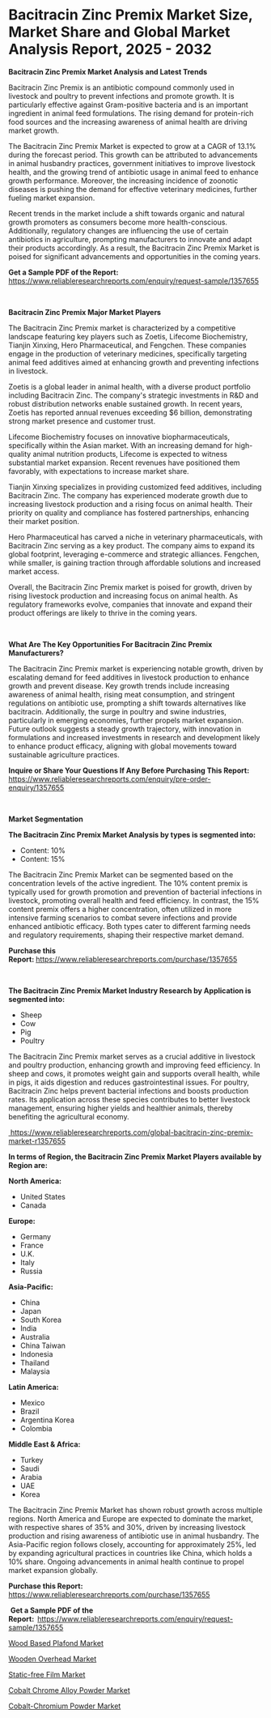 <p><h1>Bacitracin Zinc Premix Market Size, Market Share and Global Market Analysis Report, 2025 - 2032</h1></p><p><strong>Bacitracin Zinc Premix Market Analysis and Latest Trends</strong></p>
<p><p>Bacitracin Zinc Premix is an antibiotic compound commonly used in livestock and poultry to prevent infections and promote growth. It is particularly effective against Gram-positive bacteria and is an important ingredient in animal feed formulations. The rising demand for protein-rich food sources and the increasing awareness of animal health are driving market growth.</p><p>The Bacitracin Zinc Premix Market is expected to grow at a CAGR of 13.1% during the forecast period. This growth can be attributed to advancements in animal husbandry practices, government initiatives to improve livestock health, and the growing trend of antibiotic usage in animal feed to enhance growth performance. Moreover, the increasing incidence of zoonotic diseases is pushing the demand for effective veterinary medicines, further fueling market expansion. </p><p>Recent trends in the market include a shift towards organic and natural growth promoters as consumers become more health-conscious. Additionally, regulatory changes are influencing the use of certain antibiotics in agriculture, prompting manufacturers to innovate and adapt their products accordingly. As a result, the Bacitracin Zinc Premix Market is poised for significant advancements and opportunities in the coming years.</p></p>
<p><strong>Get a Sample PDF of the Report:&nbsp;</strong> <a href="https://www.reliableresearchreports.com/enquiry/request-sample/1357655?utm_campaign=8&utm_medium=2&utm_source=Github&utm_content=ia&utm_term=01022025&utm_id=bacitracin-zinc-premix">https://www.reliableresearchreports.com/enquiry/request-sample/1357655</a></p>
<p>&nbsp;</p>
<p><strong>Bacitracin Zinc Premix Major Market Players</strong></p>
<p><p>The Bacitracin Zinc Premix market is characterized by a competitive landscape featuring key players such as Zoetis, Lifecome Biochemistry, Tianjin Xinxing, Hero Pharmaceutical, and Fengchen. These companies engage in the production of veterinary medicines, specifically targeting animal feed additives aimed at enhancing growth and preventing infections in livestock.</p><p>Zoetis is a global leader in animal health, with a diverse product portfolio including Bacitracin Zinc. The company's strategic investments in R&D and robust distribution networks enable sustained growth. In recent years, Zoetis has reported annual revenues exceeding $6 billion, demonstrating strong market presence and customer trust.</p><p>Lifecome Biochemistry focuses on innovative biopharmaceuticals, specifically within the Asian market. With an increasing demand for high-quality animal nutrition products, Lifecome is expected to witness substantial market expansion. Recent revenues have positioned them favorably, with expectations to increase market share.</p><p>Tianjin Xinxing specializes in providing customized feed additives, including Bacitracin Zinc. The company has experienced moderate growth due to increasing livestock production and a rising focus on animal health. Their priority on quality and compliance has fostered partnerships, enhancing their market position. </p><p>Hero Pharmaceutical has carved a niche in veterinary pharmaceuticals, with Bacitracin Zinc serving as a key product. The company aims to expand its global footprint, leveraging e-commerce and strategic alliances. Fengchen, while smaller, is gaining traction through affordable solutions and increased market access.</p><p>Overall, the Bacitracin Zinc Premix market is poised for growth, driven by rising livestock production and increasing focus on animal health. As regulatory frameworks evolve, companies that innovate and expand their product offerings are likely to thrive in the coming years.</p></p>
<p>&nbsp;</p>
<p><strong>What Are The Key Opportunities For Bacitracin Zinc Premix Manufacturers?</strong></p>
<p><p>The Bacitracin Zinc Premix market is experiencing notable growth, driven by escalating demand for feed additives in livestock production to enhance growth and prevent disease. Key growth trends include increasing awareness of animal health, rising meat consumption, and stringent regulations on antibiotic use, prompting a shift towards alternatives like bacitracin. Additionally, the surge in poultry and swine industries, particularly in emerging economies, further propels market expansion. Future outlook suggests a steady growth trajectory, with innovation in formulations and increased investments in research and development likely to enhance product efficacy, aligning with global movements toward sustainable agriculture practices.</p></p>
<p><strong>Inquire or Share Your Questions If Any Before Purchasing This Report:</strong> <a href="https://www.reliableresearchreports.com/enquiry/pre-order-enquiry/1357655?utm_campaign=8&utm_medium=2&utm_source=Github&utm_content=ia&utm_term=01022025&utm_id=bacitracin-zinc-premix">https://www.reliableresearchreports.com/enquiry/pre-order-enquiry/1357655</a></p>
<p>&nbsp;</p>
<p><strong>Market Segmentation</strong></p>
<p><strong>The Bacitracin Zinc Premix Market Analysis by types is segmented into:</strong></p>
<p><ul><li>Content: 10%</li><li>Content: 15%</li></ul></p>
<p><p>The Bacitracin Zinc Premix Market can be segmented based on the concentration levels of the active ingredient. The 10% content premix is typically used for growth promotion and prevention of bacterial infections in livestock, promoting overall health and feed efficiency. In contrast, the 15% content premix offers a higher concentration, often utilized in more intensive farming scenarios to combat severe infections and provide enhanced antibiotic efficacy. Both types cater to different farming needs and regulatory requirements, shaping their respective market demand.</p></p>
<p><strong>Purchase this Report:&nbsp;</strong><a href="https://www.reliableresearchreports.com/purchase/1357655?utm_campaign=8&utm_medium=2&utm_source=Github&utm_content=ia&utm_term=01022025&utm_id=bacitracin-zinc-premix">https://www.reliableresearchreports.com/purchase/1357655</a></p>
<p>&nbsp;</p>
<p><strong>The Bacitracin Zinc Premix Market Industry Research by Application is segmented into:</strong></p>
<p><ul><li>Sheep</li><li>Cow</li><li>Pig</li><li>Poultry</li></ul></p>
<p><p>The Bacitracin Zinc Premix market serves as a crucial additive in livestock and poultry production, enhancing growth and improving feed efficiency. In sheep and cows, it promotes weight gain and supports overall health, while in pigs, it aids digestion and reduces gastrointestinal issues. For poultry, Bacitracin Zinc helps prevent bacterial infections and boosts production rates. Its application across these species contributes to better livestock management, ensuring higher yields and healthier animals, thereby benefiting the agricultural economy.</p></p>
<p><a href="https://www.reliableresearchreports.com/global-bacitracin-zinc-premix-market-r1357655?utm_campaign=8&utm_medium=2&utm_source=Github&utm_content=ia&utm_term=01022025&utm_id=bacitracin-zinc-premix">&nbsp;https://www.reliableresearchreports.com/global-bacitracin-zinc-premix-market-r1357655</a></p>
<p><strong>In terms of Region, the Bacitracin Zinc Premix Market Players available by Region are:</strong></p>
<p>
    <p> <strong> North America: </strong>
        <ul>
            <li>United States</li>
            <li>Canada</li>
        </ul>
        </p> 
    <p> <strong> Europe: </strong>
        <ul>
            <li>Germany</li>
            <li>France</li>
            <li>U.K.</li>
            <li>Italy</li>
            <li>Russia</li>
        </ul>
        </p> 
    <p> <strong> Asia-Pacific: </strong>
        <ul>
            <li>China</li>
            <li>Japan</li>
            <li>South Korea</li>
            <li>India</li>
            <li>Australia</li>
            <li>China Taiwan</li>
            <li>Indonesia</li>
            <li>Thailand</li>
            <li>Malaysia</li>
        </ul>
        </p> 
    <p> <strong> Latin America: </strong>
        <ul>
            <li>Mexico</li>
            <li>Brazil</li>
            <li>Argentina Korea</li>
            <li>Colombia</li>
        </ul>
        </p> 
    <p> <strong> Middle East & Africa: </strong>
        <ul>
            <li>Turkey</li>
            <li>Saudi</li>
            <li>Arabia</li>
            <li>UAE</li>
            <li>Korea</li>
        </ul>
    </p>
    </p>
<p><p>The Bacitracin Zinc Premix Market has shown robust growth across multiple regions. North America and Europe are expected to dominate the market, with respective shares of 35% and 30%, driven by increasing livestock production and rising awareness of antibiotic use in animal husbandry. The Asia-Pacific region follows closely, accounting for approximately 25%, led by expanding agricultural practices in countries like China, which holds a 10% share. Ongoing advancements in animal health continue to propel market expansion globally.</p></p>
<p><strong>Purchase this Report: </strong><a href="https://www.reliableresearchreports.com/purchase/1357655?utm_campaign=8&utm_medium=2&utm_source=Github&utm_content=ia&utm_term=01022025&utm_id=bacitracin-zinc-premix">https://www.reliableresearchreports.com/purchase/1357655</a></p>
<p>&nbsp;<strong>Get a Sample PDF of the Report:&nbsp;&nbsp;</strong><a href="https://www.reliableresearchreports.com/enquiry/request-sample/1357655?utm_campaign=8&utm_medium=2&utm_source=Github&utm_content=ia&utm_term=01022025&utm_id=bacitracin-zinc-premix">https://www.reliableresearchreports.com/enquiry/request-sample/1357655</a></p>
<p><strong></strong></p>
<p><p><a href="https://github.com/toldenargelia86/Market-Research-Report-List-1/blob/main/wood-based-plafond-market.md?utm_campaign=8&utm_medium=2&utm_source=Github&utm_content=ia&utm_term=01022025&utm_id=bacitracin-zinc-premix">Wood Based Plafond Market</a></p><p><a href="https://github.com/bornergabrielle89/Market-Research-Report-List-1/blob/main/wooden-overhead-market.md?utm_campaign=8&utm_medium=2&utm_source=Github&utm_content=ia&utm_term=01022025&utm_id=bacitracin-zinc-premix">Wooden Overhead Market</a></p><p><a href="https://github.com/dingharhouma/Market-Research-Report-List-1/blob/main/static-free-film-market.md?utm_campaign=8&utm_medium=2&utm_source=Github&utm_content=ia&utm_term=01022025&utm_id=bacitracin-zinc-premix">Static-free Film Market</a></p><p><a href="https://github.com/tashiafun920/Market-Research-Report-List-1/blob/main/cobalt-chrome-alloy-powder-market.md?utm_campaign=8&utm_medium=2&utm_source=Github&utm_content=ia&utm_term=01022025&utm_id=bacitracin-zinc-premix">Cobalt Chrome Alloy Powder Market</a></p><p><a href="https://github.com/tshumaalzlam0/Market-Research-Report-List-1/blob/main/cobalt-chromium-powder-market.md?utm_campaign=8&utm_medium=2&utm_source=Github&utm_content=ia&utm_term=01022025&utm_id=bacitracin-zinc-premix">Cobalt-Chromium Powder Market</a></p></p>